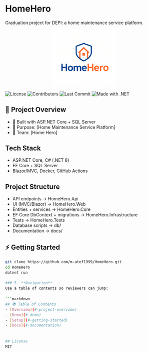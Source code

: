 # HomeHero

Graduation project for DEPI: a home maintenance service platform.

<p align="center">
  <img src="docs/HomeHero_Logo1.png" alt="Project Logo" width="200"/>
</p>

![License](https://img.shields.io/github/license/m-atef1999/HomeHero)
![Contributors](https://img.shields.io/github/contributors/m-atef1999/HomeHero)
![Last Commit](https://img.shields.io/github/last-commit/m-atef1999/HomeHero)
![Made with .NET](https://img.shields.io/badge/Made%20with-.NET-blue)

## 📌 Project Overview
- 🔧 Built with ASP.NET Core + SQL Server
- 🎯 Purpose: [Home Maintenance Service Platform]
- 👥 Team: [Home Hero]
  
## Tech Stack
- ASP.NET Core, C# (.NET 8)
- EF Core + SQL Server
- Blazor/MVC, Docker, GitHub Actions
  
## Project Structure
- API endpoints → HomeHero.Api
- UI (MVC/Blazor) → HomeHero.Web
- Entities + services → HomeHero.Core
- EF Core DbContext + migrations → HomeHero.Infrastructure
- Tests → HomeHero.Tests
- Database scripts → db/
- Documentation → docs/

## ⚡ Getting Started
```bash
git clone https://github.com/m-atef1999/HomeHero.git
cd HomeHero
dotnet run

### 5. **Navigation**
Use a table of contents so reviewers can jump:

```markdown
## 📚 Table of Contents
- [Overview](#-project-overview)
- [Demo](#-demo)
- [Setup](#-getting-started)
- [Docs](#-documentation)


## License
MIT
